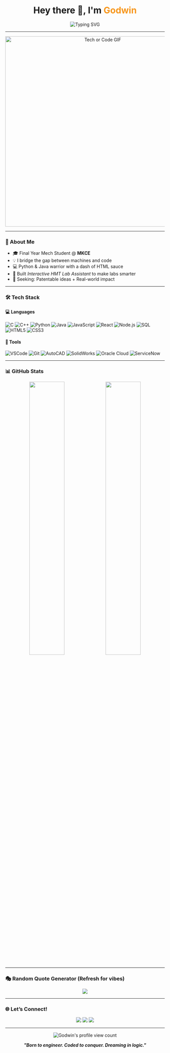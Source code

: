 <h1 align="center">Hey there 👋, I'm <span style="color:#F7971E;">Godwin</span></h1>
<p align="center">
  <img src="https://readme-typing-svg.herokuapp.com?font=Fira+Code&weight=500&size=24&pause=1000&color=F7F7F7&center=true&vCenter=true&width=500&lines=Mechanical+Engineer+%F0%9F%9A%97;Problem+Solver+%F0%9F%A7%90;CodeChef+Silver+%E2%9A%99%EF%B8%8F;Aspiring+Full-Stack+Dev+%F0%9F%92%BB;Learning+Never+Stops+%E2%9C%A8" alt="Typing SVG" />
</p>

---

<p align="center">
  <img src="https://media.giphy.com/media/qgQUggAC3Pfv687qPC/giphy.gif" width="600" alt="Tech or Code GIF"/>
</p>

---

### 🧭 About Me
- 🎓 Final Year Mech Student @ **MKCE**
- 💡 I bridge the gap between machines and code
- 💻 Python & Java warrior with a dash of HTML sauce
- 🧪 Built *Interactive HMT Lab Assistant* to make labs smarter
- 🌟 Seeking: Patentable ideas + Real-world impact

---

### 🛠️ Tech Stack

#### 💻 Languages  
![C](https://img.shields.io/badge/-C-05122A?style=flat&logo=c&logoColor=A8B9CC)
![C++](https://img.shields.io/badge/-C++-05122A?style=flat&logo=c%2B%2B&logoColor=00599C)
![Python](https://img.shields.io/badge/-Python-05122A?style=flat&logo=python)
![Java](https://img.shields.io/badge/-Java-05122A?style=flat&logo=java&logoColor=F89820)
![JavaScript](https://img.shields.io/badge/-JavaScript-05122A?style=flat&logo=javascript)
![React](https://img.shields.io/badge/-React-05122A?style=flat&logo=react)
![Node.js](https://img.shields.io/badge/-Node.js-05122A?style=flat&logo=node.js)
![SQL](https://img.shields.io/badge/-SQL-05122A?style=flat&logo=mysql)
![HTML5](https://img.shields.io/badge/-HTML5-05122A?style=flat&logo=html5)
![CSS3](https://img.shields.io/badge/-CSS3-05122A?style=flat&logo=css3)

#### 🧰 Tools  
![VSCode](https://img.shields.io/badge/-VSCode-05122A?style=flat&logo=visual-studio-code&logoColor=007ACC)
![Git](https://img.shields.io/badge/-Git-05122A?style=flat&logo=git)
![AutoCAD](https://img.shields.io/badge/-AutoCAD-05122A?style=flat&logo=autodesk)
![SolidWorks](https://img.shields.io/badge/-SolidWorks-05122A?style=flat&logo=solidworks&logoColor=E40C2B)
![Oracle Cloud](https://img.shields.io/badge/-Oracle%20Cloud-05122A?style=flat&logo=oracle)
![ServiceNow](https://img.shields.io/badge/-ServiceNow-05122A?style=flat&logo=servicenow)

---

### 📊 GitHub Stats

<p align="center">
  <img width="47%" src="https://github-readme-stats.vercel.app/api?username=GodwinRufues&show_icons=true&theme=tokyonight" />
  <img width="47%" src="https://github-readme-streak-stats.herokuapp.com/?user=GodwinRufues&theme=tokyonight" />
</p>

---

### 🎭 Random Quote Generator (Refresh for vibes)

<p align="center">
  <img src="https://quotes-github-readme.vercel.app/api?type=horizontal&theme=light" />
</p>

---

### 🌐 Let’s Connect!

<p align="center">
  <a href="https://www.linkedin.com/in/godwin-rufues-c-51bb10259"><img src="https://img.shields.io/badge/-LinkedIn-0A66C2?style=for-the-badge&logo=linkedin&logoColor=white"/></a>
  <a href="https://www.instagram.com/rufues_alonzo"><img src="https://img.shields.io/badge/-Instagram-E4405F?style=for-the-badge&logo=instagram&logoColor=white"/></a>
  <a href="mailto:godwinrufues2004@gmail.com"><img src="https://img.shields.io/badge/-Gmail-D14836?style=for-the-badge&logo=gmail&logoColor=white"/></a>
</p>

---

<p align="center">
  <img src="https://komarev.com/ghpvc/?username=GodwinRufues&label=Profile%20views&color=0e75b6&style=flat" alt="Godwin's profile view count" />
</p>

<p align="center"><b><i>"Born to engineer. Coded to conquer. Dreaming in logic."</i></b></p>
